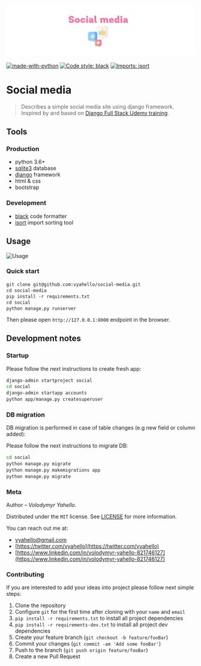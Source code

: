 ![Screenshot](media/logo.png)

[![made-with-python](https://img.shields.io/badge/Made%20with-Python-1f425f.svg)](https://www.python.org/)
[![Code style: black](https://img.shields.io/badge/code%20style-black-000000.svg)](https://github.com/psf/black)
[![Imports: isort](https://img.shields.io/badge/%20imports-isort-%231674b1?style=flat&labelColor=ef8336)](https://pycqa.github.io/isort/)

# Social media

> Describes a simple social media site using django framework. Inspired by and based on [Django Full Stack Udemy training](https://www.udemy.com/course/python-and-django-full-stack-web-developer-bootcamp).

## Tools

### Production

- python 3.6+
- [sqlite3](https://www.sqlite.org/index.html) database
- [django](https://www.djangoproject.com/) framework
- html & css
- bootstrap

### Development

- [black](https://black.readthedocs.io/en/stable/) code formatter
- [isort](https://pycqa.github.io/isort/) import sorting tool

## Usage

![Usage](media/demo.gif)

### Quick start

```
git clone git@github.com:vyahello/social-media.git
cd social-media
pip install -r requirements.txt
cd social
python manage.py runserver
```

Then please open `http://127.0.0.1:8000` endpoint in the browser.

## Development notes

### Startup 

Please follow the next instructions to create fresh app:
```bash
django-admin startproject social
cd social 
django-admin startapp accounts
python app/manage.py createsuperuser
```

### DB migration

DB migration is performed in case of table changes (e.g new field or column added):

Please follow the next instructions to migrate DB:
```bash
cd social
python manage.py migrate
python manage.py makemigrations app
python manage.py migrate
```

### Meta

Author – _Volodymyr Yahello_. 

Distributed under the `MIT` license. See [LICENSE](LICENSE.md) for more information.

You can reach out me at:
* [vyahello@gmail.com](vyahello@gmail.com)
* [https://twitter.com/vyahello](https://twitter.com/vyahello)
* [https://www.linkedin.com/in/volodymyr-yahello-821746127](https://www.linkedin.com/in/volodymyr-yahello-821746127)

### Contributing
If you are interested to add your ideas into project please follow next simple steps:

1. Clone the repository
2. Configure `git` for the first time after cloning with your `name` and `email`
3. `pip install -r requirements.txt` to install all project dependencies
4. `pip install -r requirements-dev.txt` to install all project dev dependencies
5. Create your feature branch (`git checkout -b feature/fooBar`)
6. Commit your changes (`git commit -am 'Add some fooBar'`)
7. Push to the branch (`git push origin feature/fooBar`)
8. Create a new Pull Request
